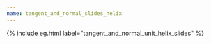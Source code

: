 ```yaml
---
name: tangent_and_normal_slides_helix
---
```


{% include eg.html label="tangent_and_normal_unit_helix_slides" %}
